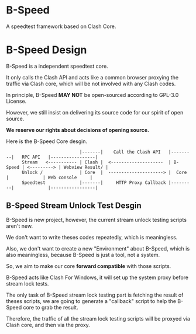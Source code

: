 # B-Speed
A speedtest framework based on Clash Core.

# B-Speed Design

B-Speed is a independent speedtest core.

It only calls the Clash API and acts like a common browser proxying the traffic via Clash core, which will be not involved with any Clash codes.

In principle, B-Speed **MAY NOT** be open-sourced according to GPL-3.0 License. 

However, we still insist on delivering its source code for our spirit of open source.

**We reserve our rights about decisions of opening source.**

Here is the B-Speed Core desgin.

```
                            |-------|    Call the Clash API   |---------|   RPC API   |-----------------|
      Stream   <----------- | Clash |  <--------------------  | B-Speed | <---------> | Webview Result/ |
      Unlock /              | Core  |  ---------------------> |  Core   |             | Web console     |
      Speedtest             |-------|     HTTP Proxy Callback |---------|             |-----------------|
```

## B-Speed Stream Unlock Test Desgin

B-Speed is new project, however, the current stream unlock testing scripts aren't new.

We don't want to write theses codes repeatedly, which is meaningless.

Also, we don't want to create a new "Environment" about B-Speed, which is also meaningless, because B-Speed is just a tool, not a system.

So, we aim to make our core **forward compatible** with those scripts.

B-Speed acts like Clash For Windows, it will set up the system proxy before stream lock tests.

The only task of B-Speed stream lock testing part is fetching the result of theses scripts, we are going to generate a "callback" script to help the B-Speed core to grab the result.

Therefore, the traffic of all the stream lock testing scripts will be proxyed via Clash core, and then via the proxy.
